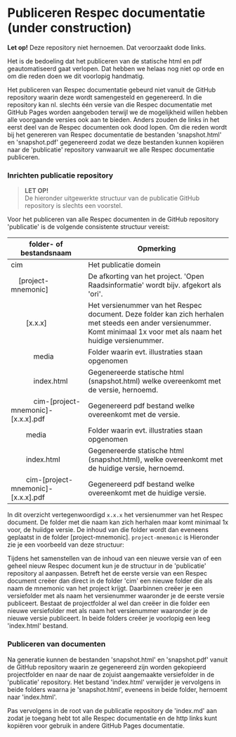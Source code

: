 # Publiceren Respec documentatie (under construction)

**Let op!** Deze repository niet hernoemen. Dat veroorzaakt dode links.

Het is de bedoeling dat het publiceren van de statische html en pdf geautomatiseerd gaat verlopen. Dat hebben we helaas nog niet op orde en om die reden doen we dit voorlopig handmatig.

Het publiceren van Respec documentatie gebeurd niet vanuit de GitHub repository waarin deze wordt samengesteld en gegenereerd. 
In die repository kan nl. slechts één versie van die Respec documentatie met GitHub Pages worden aangeboden terwijl we de mogelijkheid willen hebben alle voorgaande versies ook aan te bieden. Anders zouden de links in het eerst deel van de Respec documenten ook dood lopen.
Om die reden wordt bij het genereren van Respec documentatie de bestanden 'snapshot.html' en 'snapshot.pdf' gegenereerd zodat we deze bestanden kunnen kopiëren naar de 'publicatie' repository vanwaaruit we alle Respec documentatie publiceren.

### Inrichten publicatie repository

> **LET OP!**<br/>
> De hieronder uitgewerkte structuur van de publicatie GitHub repository is slechts een voorstel.

Voor het publiceren van alle Respec documenten in de GitHub repository 'publicatie' is de volgende consistente structuur vereist:

| folder- of bestandsnaam | Opmerking |
| --- | --- |
| cim | Het publicatie domein |
| &nbsp;&nbsp;&nbsp;&nbsp;[project-mnemonic] | De afkorting van het project. 'Open Raadsinformatie' wordt bijv. afgekort als 'ori'. |
| &nbsp;&nbsp;&nbsp;&nbsp;&nbsp;&nbsp;&nbsp;&nbsp;[x.x.x] | Het versienummer van het Respec document. Deze folder kan zich herhalen met steeds een ander versienummer. Komt minimaal 1x voor met als naam het huidige versienummer. |
| &nbsp;&nbsp;&nbsp;&nbsp;&nbsp;&nbsp;&nbsp;&nbsp;&nbsp;&nbsp;&nbsp;&nbsp;media | Folder waarin evt. illustraties staan opgenomen |
| &nbsp;&nbsp;&nbsp;&nbsp;&nbsp;&nbsp;&nbsp;&nbsp;&nbsp;&nbsp;&nbsp;&nbsp;index.html | Gegenereerde statische html (snapshot.html) welke overeenkomt met de versie, hernoemd. |
| &nbsp;&nbsp;&nbsp;&nbsp;&nbsp;&nbsp;&nbsp;&nbsp;&nbsp;&nbsp;&nbsp;&nbsp;cim-[project-mnemonic]-[x.x.x].pdf | Gegenereerd pdf bestand welke overeenkomt met de versie. |
| &nbsp;&nbsp;&nbsp;&nbsp;&nbsp;&nbsp;&nbsp;&nbsp;media | Folder waarin evt. illustraties staan opgenomen |
| &nbsp;&nbsp;&nbsp;&nbsp;&nbsp;&nbsp;&nbsp;&nbsp;index.html | Gegenereerde statische html (snapshot.html), welke overeenkomt met de huidige versie, hernoemd. |
| &nbsp;&nbsp;&nbsp;&nbsp;&nbsp;&nbsp;&nbsp;&nbsp;cim-[project-mnemonic]-[x.x.x].pdf | Gegenereerd pdf bestand welke overeenkomt met de huidige versie. |

In dit overzicht vertegenwoordigd `x.x.x` het versienummer van het Respec document. De folder met die naam kan zich herhalen maar komt minimaal 1x voor, de huiidge versie. De inhoud van die folder wordt dan eveneens geplaatst in de folder [project-mnemonic]. `project-mnemonic` is  Hieronder zie je een voorbeeld van deze structuur:

Tijdens het samenstellen van de inhoud van een nieuwe versie van of een geheel nieuw Respec document kun je de structuur in de 'publicatie' repository al aanpassen.
Betreft het de eerste versie van een Respec document creëer dan direct in de folder 'cim' een nieuwe folder die als naam de mnemonic van het project krijgt. Daarbinnen creëer je een versiefolder met als naam het versienummer waaronder je de eerste versie publiceert.
Bestaat de projectfolder al wel dan creëer in die folder een nieuwe versiefolder met als naam het versienummer waaronder je de nieuwe versie publiceert. In beide folders creëer je voorlopig een leeg 'index.html' bestand.

### Publiceren van documenten

Na generatie kunnen de bestanden 'snapshot.html' en 'snapshot.pdf' vanuit de GitHub repository waarin ze gegenereerd zijn worden gekopieerd projectfolder en naar de naar de zojuist aangemaakte versiefolder in de 'publicatie' repository. 
Het bestand 'index.html' verwijder je vervolgens in beide folders waarna je 'snapshot.html', eveneens in beide folder, hernoemt naar 'index.html'.

Pas vervolgens in de root van de publicatie repository de 'index.md' aan zodat je toegang hebt tot alle Respec documentatie en de http links kunt kopiëren voor gebruik in andere GitHub Pages documentatie.
